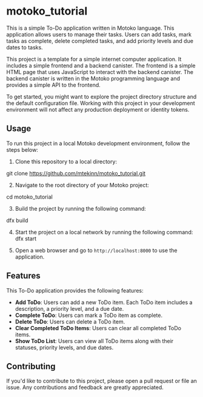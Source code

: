 # motoko_tutorial

This is a simple To-Do application written in Motoko language. This application allows users to manage their tasks. Users can add tasks, mark tasks as complete, delete completed tasks, and add priority levels and due dates to tasks.

This project is a template for a simple internet computer application. It includes a simple frontend and a backend canister. The frontend is a simple HTML page that uses JavaScript to interact with the backend canister. The backend canister is written in the Motoko programming language and provides a simple API to the frontend.

To get started, you might want to explore the project directory structure and the default configuration file. Working with this project in your development environment will not affect any production deployment or identity tokens.

## Usage

To run this project in a local Motoko development environment, follow the steps below:

1. Clone this repository to a local directory:

git clone https://github.com/mtekinn/motoko_tutorial.git


2. Navigate to the root directory of your Motoko project:

cd motoko_tutorial

3. Build the project by running the following command:

dfx build

4. Start the project on a local network by running the following command:
dfx start


5. Open a web browser and go to `http://localhost:8000` to use the application.

## Features

This To-Do application provides the following features:

- **Add ToDo**: Users can add a new ToDo item. Each ToDo item includes a description, a priority level, and a due date.
- **Complete ToDo**: Users can mark a ToDo item as complete.
- **Delete ToDo**: Users can delete a ToDo item.
- **Clear Completed ToDo Items**: Users can clear all completed ToDo items.
- **Show ToDo List**: Users can view all ToDo items along with their statuses, priority levels, and due dates.

## Contributing

If you'd like to contribute to this project, please open a pull request or file an issue. Any contributions and feedback are greatly appreciated.

